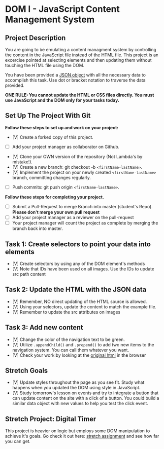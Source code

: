 # DOM I - JavaScript Content Management System

## Project Description
You are going to be emulating a content managment system by controlling the content in the JavaScript file instead of the HTML file. This project is an excercise pointed at selecting elements and then updating them without touching the HTML file using the DOM.

You have been provided a [JSON object](js/index.js) with all the necessary data to accomplish this task.  Use dot or bracket notation to traverse the data provided.

**ONE RULE: You cannot update the HTML or CSS files directly.  You must use JavaScript and the DOM only for your tasks today.**

## Set Up The Project With Git

**Follow these steps to set up and work on your project:**

* [V] Create a forked copy of this project.
* [ ] Add your project manager as collaborator on Github.
* [V] Clone your OWN version of the repository (Not Lambda's by mistake!).
* [V] Create a new branch: git checkout -b `<firstName-lastName>`.
* [V] Implement the project on your newly created `<firstName-lastName>` branch, committing changes regularly.
* [ ] Push commits: git push origin `<firstName-lastName>`.

**Follow these steps for completing your project.**

* [ ] Submit a Pull-Request to merge <firstName-lastName> Branch into master (student's  Repo). **Please don't merge your own pull request**
* [ ] Add your project manager as a reviewer on the pull-request
* [ ] Your project manager will count the project as complete by merging the branch back into master.

## Task 1: Create selectors to point your data into elements
* [V] Create selectors by using any of the DOM element's methods
* [V] Note that IDs have been used on all images.  Use the IDs to update src path content

## Task 2: Update the HTML with the JSON data
* [V] Remember, NO direct updating of the HTML source is allowed.
* [V] Using your selectors, update the content to match the example file.
* [V] Remember to update the src attributes on images

## Task 3: Add new content
* [V] Change the color of the navigation text to be green.
* [V] Utilize `.appendChild()` and `.prepend()` to add two new items to the navigation system. You can call them whatever you want.
* [V] Check your work by looking at the [original html](original.html) in the browser

## Stretch Goals
* [V] Update styles throughout the page as you see fit.  Study what happens when you updated the DOM using style in JavaScript.  
* [V] Study tomorrow's lesson on events and try to integrate a button that can update content on the site with a click of a button.  You could build a similar data object with new values to help you test the click event.

## Stretch Project: Digital Timer
This project is heavier on logic but employs some DOM manipulation to achieve it's goals.  Go check it out here: [stretch assignment](stretch-assignment) and see how far you can get. 